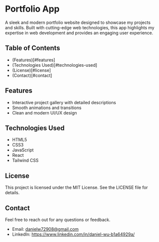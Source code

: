 # Portfolio App
A sleek and modern portfolio website designed to showcase my projects and skills. Built with cutting-edge web technologies, this app highlights my expertise in web development and provides an engaging user experience.

## Table of Contents
* (Features)[#features]
* (Technologies Used)[#technologies-used]
* (License)[#license]
* (Contact)[#contact]
  
## Features
* Interactive project gallery with detailed descriptions
* Smooth animations and transitions
* Clean and modern UI/UX design

## Technologies Used
* HTML5
* CSS3
* JavaScript
* React
* Tailwind CSS

## License
This project is licensed under the MIT License. See the LICENSE file for details.

## Contact
Feel free to reach out for any questions or feedback.
* Email: danielw72908@gmail.com
* LinkedIn: https://www.linkedin.com/in/daniel-wu-b1a64929a/
